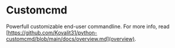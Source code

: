 # Customcmd
Powerfull customizable end-user commandline.
For more info, read [https://github.com/Kovalit31/python-customcmd/blob/main/docs/overview.md](overview).
